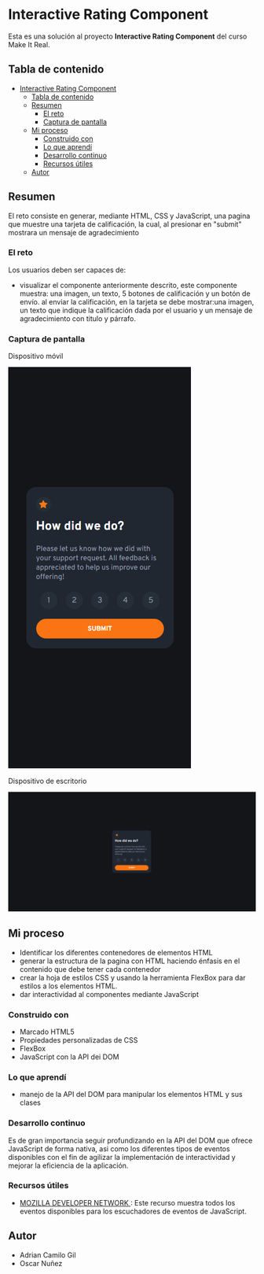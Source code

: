 # Interactive Rating Component

Esta es una solución al proyecto **Interactive Rating Component** del curso Make It Real.

## Tabla de contenido

- [Interactive Rating Component](#interactive-rating-component)
  - [Tabla de contenido](#tabla-de-contenido)
  - [Resumen](#resumen)
    - [El reto](#el-reto)
    - [Captura de pantalla](#captura-de-pantalla)
  - [Mi proceso](#mi-proceso)
    - [Construido con](#construido-con)
    - [Lo que aprendí](#lo-que-aprendí)
    - [Desarrollo continuo](#desarrollo-continuo)
    - [Recursos útiles](#recursos-útiles)
  - [Autor](#autor)

## Resumen

El reto consiste en generar, mediante HTML, CSS y JavaScript, una pagina que muestre una tarjeta de calificación, la cual, al presionar en "submit" mostrara un mensaje de agradecimiento

### El reto

Los usuarios deben ser capaces de:

- visualizar el componente anteriormente descrito, este componente muestra: una imagen, un texto, 5 botones de calificación y un botón de envío. al enviar la calificación, en la tarjeta se debe mostrar:una imagen, un texto que indique la calificación dada por el usuario y un mensaje de agradecimiento con titulo y párrafo.

### Captura de pantalla

Dispositivo móvil

![](./src/Captura%20de%20pantalla%20movil.png)

Dispositivo de escritorio

![](./src/Captura%20de%20pantalla%20desktop.png)

## Mi proceso

- Identificar los diferentes contenedores de elementos HTML
- generar la estructura de la pagina con HTML haciendo énfasis en el contenido que debe tener cada contenedor
- crear la hoja de estilos CSS y usando la herramienta FlexBox para dar estilos a los elementos HTML.
- dar interactividad al componentes mediante JavaScript

### Construido con

- Marcado HTML5
- Propiedades personalizadas de CSS
- FlexBox
- JavaScript con la API dei DOM

### Lo que aprendí

- manejo de la API del DOM para manipular los elementos HTML y sus clases

### Desarrollo continuo

Es de gran importancia seguir profundizando en la API del DOM que ofrece JavaScript de forma nativa, asi como los diferentes tipos de eventos disponibles con el fin de agilizar la implementación de interactividad y mejorar la eficiencia de la aplicación.

### Recursos útiles

- [ MOZILLA DEVELOPER NETWORK ](https://developer.mozilla.org/es/docs/Web/Events#categor%C3%ADas): Este recurso muestra todos los eventos disponibles para los escuchadores de eventos de JavaScript.

## Autor

- Adrian Camilo Gil
- Oscar Nuñez
